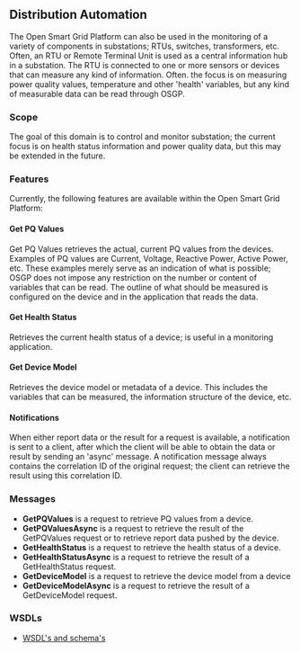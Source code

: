 ## Distribution Automation

The Open Smart Grid Platform can also be used in the monitoring of a variety of components in substations; RTUs, switches, transformers, etc. Often, an RTU or Remote Terminal Unit is used as a central information hub in a substation. The RTU is connected to one or more sensors or devices that can measure any kind of information. Often. the focus is on measuring power quality values, temperature and other 'health' variables, but any kind of measurable data can be read through OSGP.
 
### Scope
The goal of this domain is to control and monitor substation; the current focus is on health status information and power quality data, but this may be extended in the future.

### Features
Currently, the following features are available within the Open Smart Grid Platform:

#### Get PQ Values
Get PQ Values retrieves the actual, current PQ values from the devices. Examples of PQ values are Current, Voltage, Reactive Power, Active Power, etc. These examples merely serve as an indication of what is possible; OSGP does not impose any restriction on the number or content of variables that can be read. The outline of what should be measured is configured on the device and in the application that reads the data.

#### Get Health Status
Retrieves the current health status of a device; is useful in a monitoring application.

#### Get Device Model
Retrieves the device model or metadata of a device. This includes the variables that can be measured, the information structure of the device, etc.

#### Notifications
When either report data or the result for a request is available, a notification is sent to a client, after which the client will be able to obtain the data or result by sending an 'async' message. A notification message always contains the correlation ID of the original request; the client can retrieve the result using this correlation ID.

### Messages

- **GetPQValues** is a request to retrieve PQ values from a device.
- **GetPQValuesAsync** is a request to retrieve the result of the GetPQValues request or to retrieve report data pushed by the device.
- **GetHealthStatus** is a request to retrieve the health status of a device.
- **GetHealthStatusAsync** is a request to retrieve the result of a GetHealthStatus request.
- **GetDeviceModel** is a request to retrieve the device model from a device
- **GetDeviceModelAsync** is a request to retrieve the result of a GetDeviceModel request.

### WSDLs

* [WSDL's and schema's](https://github.com/OSGP/Shared/tree/development/osgp-ws-distributionautomation/src/main/resources)
